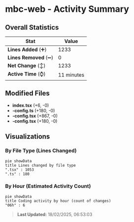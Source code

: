 # mbc-web - Activity Summary 

## Overall Statistics

| Stat                   | Value                                                             |
| ---------------------- | ----------------------------------------------------------------- |
| **Lines Added** (➕)   | 1233                                          |
| **Lines Removed** (➖) | 0                                        |
| **Net Change** (↕)    | 1233                |
| **Active Time** (⌚)   | 11 minutes |


## Modified Files
- **index.tsx** (+6, -0)
- **-config.ts** (+180, -0)
- **-config.tsx** (+867, -0)
- **-config.tsx** (+180, -0)

## Visualizations

### By File Type (Lines Changed)

```mermaid
pie showData
title Lines changed by file type
".tsx" : 1053
".ts" : 180
```

### By Hour (Estimated Activity Count)

```mermaid
pie showData
title Coding activity by hour (count of changes)
"06h" : 6
```


> **Last Updated:** 18/02/2025, 06:53:03